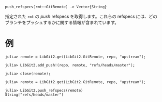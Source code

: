```
push_refspecs(rmt::GitRemote) -> Vector{String}
```

指定された `rmt` の *push* refspecs を取得します。これらの refspecs には、どのブランチをプッシュするかに関する情報が含まれています。

# 例

```julia-repl
julia> remote = LibGit2.get(LibGit2.GitRemote, repo, "upstream");

julia> LibGit2.add_push!(repo, remote, "refs/heads/master");

julia> close(remote);

julia> remote = LibGit2.get(LibGit2.GitRemote, repo, "upstream");

julia> LibGit2.push_refspecs(remote)
String["refs/heads/master"]
```

